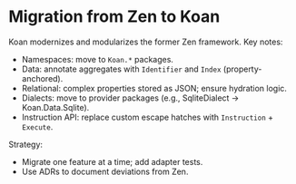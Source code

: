 # Migration from Zen to Koan

Koan modernizes and modularizes the former Zen framework. Key notes:

- Namespaces: move to `Koan.*` packages.
- Data: annotate aggregates with `Identifier` and `Index` (property-anchored).
- Relational: complex properties stored as JSON; ensure hydration logic.
- Dialects: move to provider packages (e.g., SqliteDialect -> Koan.Data.Sqlite).
- Instruction API: replace custom escape hatches with `Instruction` + `Execute`.

Strategy:
- Migrate one feature at a time; add adapter tests.
- Use ADRs to document deviations from Zen.
